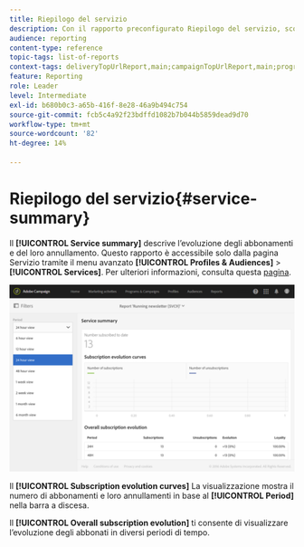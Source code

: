 ```yaml
---
title: Riepilogo del servizio
description: Con il rapporto preconfigurato Riepilogo del servizio, scopri l’evoluzione degli abbonamenti e del loro annullamento.
audience: reporting
content-type: reference
topic-tags: list-of-reports
context-tags: deliveryTopUrlReport,main;campaignTopUrlReport,main;programTopUrlReport,main
feature: Reporting
role: Leader
level: Intermediate
exl-id: b680b0c3-a65b-416f-8e28-46a9b494c754
source-git-commit: fcb5c4a92f23bdffd1082b7b044b5859dead9d70
workflow-type: tm+mt
source-wordcount: '82'
ht-degree: 14%

---
```


# Riepilogo del servizio{#service-summary}

Il **[!UICONTROL Service summary]** descrive l’evoluzione degli abbonamenti e del loro annullamento.
Questo rapporto è accessibile solo dalla pagina Servizio tramite il menu avanzato **[!UICONTROL Profiles & Audiences]** > **[!UICONTROL Services]**. Per ulteriori informazioni, consulta questa [pagina](../../audiences/using/monitoring-subscriptions.md#service-reports).

![](assets/service-summary.png)

Il **[!UICONTROL Subscription evolution curves]** La visualizzazione mostra il numero di abbonamenti e loro annullamenti in base al **[!UICONTROL Period]** nella barra a discesa.

Il **[!UICONTROL Overall subscription evolution]** ti consente di visualizzare l’evoluzione degli abbonati in diversi periodi di tempo.
